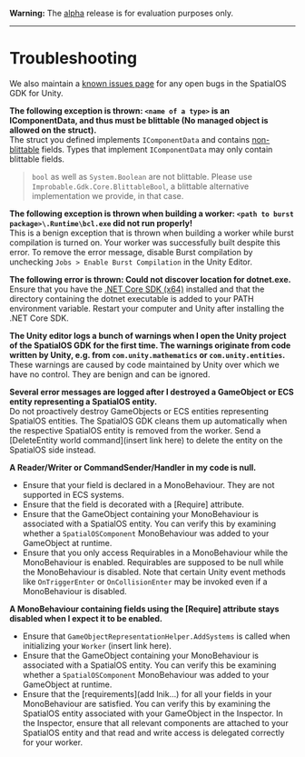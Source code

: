 
**Warning:** The [alpha](https://docs.improbable.io/reference/latest/shared/release-policy#maturity-stages) release is for evaluation purposes only.

-----

[//]: # (Doc of docs reference 23)
[//]: # (TODO - tech writer pass)

# Troubleshooting 

We also maintain a [known issues page](../known-issues.md) for any open bugs in the SpatialOS GDK for Unity.

**The following exception is thrown: `<name of a type>` is an IComponentData, and thus must be blittable
(No managed object is allowed on the struct).**
<br/>
The struct you defined implements `IComponentData` and contains [non-blittable](https://docs.microsoft.com/en-us/dotnet/framework/interop/blittable-and-non-blittable-types) fields. Types that implement
`IComponentData` may only contain blittable fields.

> `bool` as well as `System.Boolean` are not blittable. Please use `Improbable.Gdk.Core.BlittableBool`, a blittable alternative
implementation we provide, in that case.

**The following exception is thrown when building a worker: `<path to burst package>\.Runtime\bcl.exe` did not run properly!**
<br/>
This is a benign exception that is thrown when building a worker while burst compilation
is turned on. Your worker was successfully built despite this error. To remove the
error message, disable Burst compilation by unchecking `Jobs > Enable Burst Compilation`
in the Unity Editor.

**The following error is thrown: Could not discover location for dotnet.exe.**
<br/>
Ensure that you have the [.NET Core SDK (x64)](https://www.microsoft.com/net/download/dotnet-core/2.1) installed and that the directory containing
the dotnet executable is added to your PATH environment variable. Restart your computer
and Unity after installing the .NET Core SDK.

**The Unity editor logs a bunch of warnings when I open the Unity project of the SpatialOS GDK for the first time. The warnings originate from code written by Unity, e.g. from `com.unity.mathematics` or `com.unity.entities`.**
<br/>
These warnings are caused by code maintained by Unity over which we have no control. They are benign and can be ignored.

**Several error messages are logged after I destroyed a GameObject or ECS entity representing a SpatialOS entity.**
<br/>
Do not proactively destroy GameObjects or ECS entities representing SpatialOS entities. The SpatialOS GDK cleans them up automatically when the respective SpatialOS entity is removed from the worker. Send a [DeleteEntity world command](insert link here) to delete the entity on the SpatialOS side instead.

**A Reader/Writer or CommandSender/Handler in my code is null.**
<br/>
  * Ensure that your field is declared in a MonoBehaviour. They are not supported in ECS systems.
  * Ensure that the field is decorated with a [Require] attribute.
  * Ensure that the GameObject containing your MonoBehaviour is associated with a SpatialOS entity. You can verify this by examining whether a `SpatialOSComponent` MonoBehaviour was added to your GameObject at runtime.
  * Ensure that you only access Requirables in a MonoBehaviour while the MonoBehaviour is enabled. Requirables are supposed to be null while the MonoBehaviour is disabled. Note that certain Unity event methods like `OnTriggerEnter` or `OnCollisionEnter` may be invoked even if a MonoBehaviour is disabled.

**A MonoBehaviour containing fields using the [Require] attribute stays disabled when I expect it to be enabled.**
<br/>
  * Ensure that `GameObjectRepresentationHelper.AddSystems` is called when initializing your `Worker` (insert link here).
  * Ensure that the GameObject containing your MonoBehaviour is associated with a SpatialOS entity. You can verify this be examining whether a `SpatialOSComponent` MonoBehaviour was added to your GameObject at runtime.
  * Ensure that the [requirements](add lnik...) for all your fields in your MonoBehaviour are satisfied. You can verify this by examining the SpatialOS entity associated with your GameObject in the Inspector. In the Inspector, ensure that all relevant components are attached to your SpatialOS entity and that read and write access is delegated correctly for your worker.

